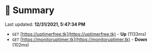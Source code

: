 # 📖 Summary
Last updated: **12/31/2021, 5:47:34 PM**

- `GET` [https://uptimerfree.tk](https://uptimerfree.tk) - **Up** (1133ms)
- `GET` [https://monitoruptimer.tk](https://monitoruptimer.tk) - **Down** (102ms)
